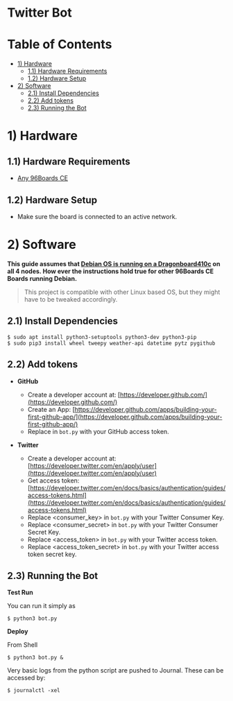 # Twitter Bot

# Table of Contents

- [1) Hardware](#1-hardware)
   - [1.1) Hardware Requirements](#11-hardware-requirements)
   - [1.2) Hardware Setup](#12-hardware-setup)
- [2) Software](#2-software)
   - [2.1) Install Dependencies](#21-install-dependencies)
   - [2.2) Add tokens](#22-add-tokens)
   - [2.3) Running the Bot](#23-running-the-bot)

# 1) Hardware

## 1.1) Hardware Requirements

- [Any 96Boards CE](https://www.96boards.org/products/ce/)

## 1.2) Hardware Setup

- Make sure the board is connected to an active network.

# 2) Software

**This guide assumes that [Debian OS is running on a Dragonboard410c](https://www.96boards.org/documentation/consumer/dragonboard410c/downloads/debian.md.html) on all 4 nodes. How ever the instructions hold true for other 96Boards CE Boards running Debian.**

> This project is compatible with other Linux based OS, but they might have to be tweaked accordingly.

## 2.1) Install Dependencies

```shell
$ sudo apt install python3-setuptools python3-dev python3-pip
$ sudo pip3 install wheel tweepy weather-api datetime pytz pygithub
```

## 2.2) Add tokens

- **GitHub**
  - Create a developer account at: [https://developer.github.com/](https://developer.github.com/)
  - Create an App: [https://developer.github.com/apps/building-your-first-github-app/](https://developer.github.com/apps/building-your-first-github-app/)
  - Replace <github api token> in ```bot.py``` with your GitHub access token.

- **Twitter**
  - Create a developer account at: [https://developer.twitter.com/en/apply/user](https://developer.twitter.com/en/apply/user)
  - Get access token: [https://developer.twitter.com/en/docs/basics/authentication/guides/access-tokens.html](https://developer.twitter.com/en/docs/basics/authentication/guides/access-tokens.html)
  - Replace <consumer_key> in ```bot.py``` with your Twitter Consumer Key.
  - Replace <consumer_secret> in ```bot.py``` with your Twitter Consumer Secret Key.
  - Replace <access_token> in ```bot.py``` with your Twitter access token.
  - Replace <access_token_secret> in ```bot.py``` with your Twitter access token secret key.

## 2.3) Running the Bot

**Test Run**

You can run it simply as
  ```shell
  $ python3 bot.py
  ```
**Deploy**

From Shell
  ```shell
  $ python3 bot.py &
  ```

Very basic logs from the python script are pushed to Journal. These can be accessed by:
  ```shell
  $ journalctl -xel
  ```
